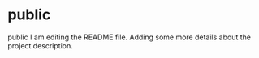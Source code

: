 # public
public
I am editing the README file. Adding some more details about the project description.
